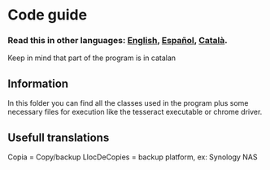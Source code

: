# Code guide

### **Read this in other languages: [English](README.md), [Español](README.ES-es.md), [Català](README.CA-ca.md).**

Keep in mind that part of the program is in catalan

## Information
In this folder you can find all the classes used in the program plus some necessary files for execution like the tesseract executable or chrome driver.

## Usefull translations
Copia = Copy/backup
LlocDeCopies = backup platform, ex: Synology NAS